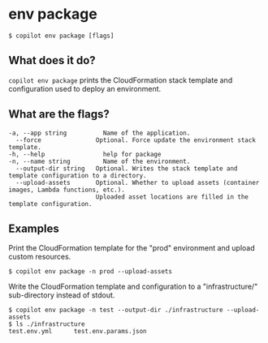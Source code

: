 # env package
```console
$ copilot env package [flags]
```

## What does it do?
`copilot env package` prints the CloudFormation stack template and configuration used to deploy an environment.

## What are the flags?
```console
-a, --app string          Name of the application.
  --force               Optional. Force update the environment stack template.
-h, --help                help for package
-n, --name string         Name of the environment.
  --output-dir string   Optional. Writes the stack template and template configuration to a directory.
  --upload-assets       Optional. Whether to upload assets (container images, Lambda functions, etc.).
                        Uploaded asset locations are filled in the template configuration.
```

## Examples
Print the CloudFormation template for the "prod" environment and upload custom resources.
```console
$ copilot env package -n prod --upload-assets
```
Write the CloudFormation template and configuration to a "infrastructure/" sub-directory instead of stdout.
```console
$ copilot env package -n test --output-dir ./infrastructure --upload-assets
$ ls ./infrastructure
test.env.yml      test.env.params.json
```
